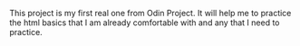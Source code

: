 This project is my first real one from Odin Project. It will help me to practice the html basics that I am already comfortable with and any that I need to practice.